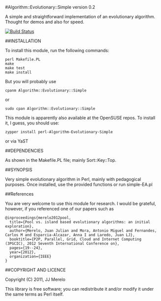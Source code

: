 #Algorithm::Evolutionary::Simple version 0.2

A simple and straightforward implementation of an evolutionary algorithm. Thought for demos and also for speed.

[![Build Status](https://travis-ci.org/JJ/algorithm-evolutionary-simple.svg?branch=master)](https://travis-ci.org/JJ/algorithm-evolutionary-simple)

##INSTALLATION

To install this module, run the following commands:

	perl Makefile.PL
	make
	make test
	make install
	
But you will probably use

	cpanm Algorithm::Evolutionary::Simple

or

	sudo cpan Algorithm::Evolutionary::Simple

This module is apparently also available at the OpenSUSE repos. To install it, I guess, you should use:

	zypper install perl-Algorithm-Evolutionary-Simple

or via YaST

##DEPENDENCIES

As shown in the Makefile.PL file; mainly Sort::Key::Top.

##SYNOPSIS

Very simple evolutionary algorithm in Perl, mainly with pedagogical
purposes. Once installed, use the provided functions or run
simple-EA.pl

##References

You are very welcome to use this module for research. I would be grateful, however, if you referenced one of our papers such as

```
@inproceedings{merelo2012pool,
  title={Pool vs. island based evolutionary algorithms: an initial exploration},
  author={Merelo, Juan Julian and Mora, Antonio Miguel and Fernandes, Carlos M and Esparcia-Alcazar, Anna I and Laredo, Juan LJ},
  booktitle={P2P, Parallel, Grid, Cloud and Internet Computing (3PGCIC), 2012 Seventh International Conference on},
  pages={19--24},
  year={2012},
  organization={IEEE}
}
```



##COPYRIGHT AND LICENCE

Copyright (C) 2011, JJ Merelo

This library is free software; you can redistribute it and/or modify
it under the same terms as Perl itself.
